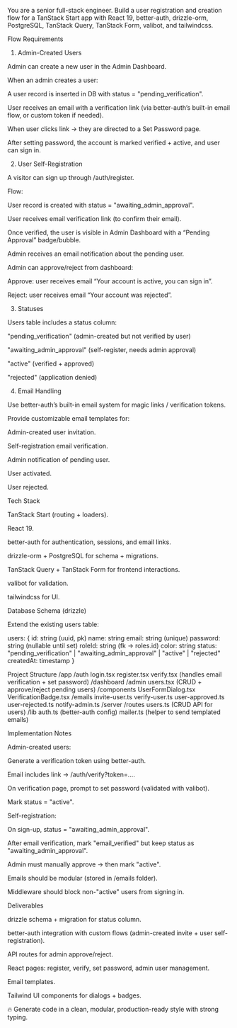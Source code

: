 You are a senior full-stack engineer.
Build a user registration and creation flow for a TanStack Start app with React 19, better-auth, drizzle-orm, PostgreSQL, TanStack Query, TanStack Form, valibot, and tailwindcss.

Flow Requirements
1. Admin-Created Users

Admin can create a new user in the Admin Dashboard.

When an admin creates a user:

A user record is inserted in DB with status = "pending_verification".

User receives an email with a verification link (via better-auth’s built-in email flow, or custom token if needed).

When user clicks link → they are directed to a Set Password page.

After setting password, the account is marked verified + active, and user can sign in.

2. User Self-Registration

A visitor can sign up through /auth/register.

Flow:

User record is created with status = "awaiting_admin_approval".

User receives email verification link (to confirm their email).

Once verified, the user is visible in Admin Dashboard with a “Pending Approval” badge/bubble.

Admin receives an email notification about the pending user.

Admin can approve/reject from dashboard:

Approve: user receives email “Your account is active, you can sign in”.

Reject: user receives email “Your account was rejected”.

3. Statuses

Users table includes a status column:

"pending_verification" (admin-created but not verified by user)

"awaiting_admin_approval" (self-register, needs admin approval)

"active" (verified + approved)

"rejected" (application denied)

4. Email Handling

Use better-auth’s built-in email system for magic links / verification tokens.

Provide customizable email templates for:

Admin-created user invitation.

Self-registration email verification.

Admin notification of pending user.

User activated.

User rejected.

Tech Stack

TanStack Start (routing + loaders).

React 19.

better-auth for authentication, sessions, and email links.

drizzle-orm + PostgreSQL for schema + migrations.

TanStack Query + TanStack Form for frontend interactions.

valibot for validation.

tailwindcss for UI.

Database Schema (drizzle)

Extend the existing users table:

users: {
  id: string (uuid, pk)
  name: string
  email: string (unique)
  password: string (nullable until set)
  roleId: string (fk → roles.id)
  color: string
  status: "pending_verification" | "awaiting_admin_approval" | "active" | "rejected"
  createdAt: timestamp
}

Project Structure
/app
  /auth
    login.tsx
    register.tsx
    verify.tsx       (handles email verification + set password)
  /dashboard
    /admin
      users.tsx       (CRUD + approve/reject pending users)
/components
  UserFormDialog.tsx
  VerificationBadge.tsx
/emails
  invite-user.ts
  verify-user.ts
  user-approved.ts
  user-rejected.ts
  notify-admin.ts
/server
  /routes
    users.ts         (CRUD API for users)
/lib
  auth.ts            (better-auth config)
  mailer.ts          (helper to send templated emails)

Implementation Notes

Admin-created users:

Generate a verification token using better-auth.

Email includes link → /auth/verify?token=....

On verification page, prompt to set password (validated with valibot).

Mark status = "active".

Self-registration:

On sign-up, status = "awaiting_admin_approval".

After email verification, mark "email_verified" but keep status as "awaiting_admin_approval".

Admin must manually approve → then mark "active".

Emails should be modular (stored in /emails folder).

Middleware should block non-"active" users from signing in.

Deliverables

drizzle schema + migration for status column.

better-auth integration with custom flows (admin-created invite + user self-registration).

API routes for admin approve/reject.

React pages: register, verify, set password, admin user management.

Email templates.

Tailwind UI components for dialogs + badges.

🔥 Generate code in a clean, modular, production-ready style with strong typing.